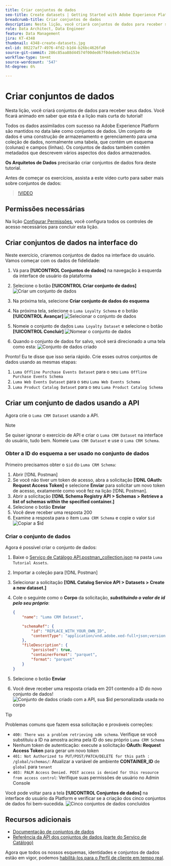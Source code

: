 ```yaml
---
title: Criar conjuntos de dados
seo-title: Create datasets | Getting Started with Adobe Experience Platform for Data Architects and Data Engineers
breadcrumb-title: Criar conjuntos de dados
description: Nesta lição, você criará conjuntos de dados para receber seus dados.
role: Data Architect, Data Engineer
feature: Data Management
jira: KT-4348
thumbnail: 4348-create-datasets.jpg
exl-id: 80227af7-4976-4fd2-b1d4-b26bc4626fa0
source-git-commit: 286c85aa88d44574f00ded67f0de8e0c945a153e
workflow-type: tm+mt
source-wordcount: '547'
ht-degree: 6%

---
```


# Criar conjuntos de dados

<!--15min-->

Nesta lição, você criará conjuntos de dados para receber seus dados. Você ficará animado em saber que esta é a lição mais curta do tutorial!

Todos os dados assimilados com sucesso na Adobe Experience Platform são mantidos no data lake como conjuntos de dados. Um conjunto de dados é uma construção de armazenamento e gerenciamento para uma coleção de dados, normalmente uma tabela, que contém um esquema (colunas) e campos (linhas). Os conjuntos de dados também contêm metadados que descrevem vários aspectos dos dados armazenados.

**Os Arquitetos de Dados** precisarão criar conjuntos de dados fora deste tutorial.

Antes de começar os exercícios, assista a este vídeo curto para saber mais sobre conjuntos de dados:
>[!VIDEO](https://video.tv.adobe.com/v/34332?learn=on&enablevpops&captions=por_br)

## Permissões necessárias

Na lição [Configurar Permissões](configure-permissions.md), você configura todos os controles de acesso necessários para concluir esta lição.

<!--
* Permission items **[!UICONTROL Data Management]** > **[!UICONTROL View Datasets]** and **[!UICONTROL Manage Datasets]**
* Permission item **[!UICONTROL Sandboxes]** > `Luma Tutorial`
* User-role access to the `Luma Tutorial Platform` product profile
* Developer-role access to the `Luma Tutorial Platform` product profile (for API)
-->

## Criar conjuntos de dados na interface do

Neste exercício, criaremos conjuntos de dados na interface do usuário. Vamos começar com os dados de fidelidade:

1. Vá para **[!UICONTROL Conjuntos de dados]** na navegação à esquerda da interface de usuário da plataforma
1. Selecione o botão **[!UICONTROL Criar conjunto de dados]**
   ![Criar um conjunto de dados](assets/datasets-createDataset.png)

1. Na próxima tela, selecione **Criar conjunto de dados do esquema**
1. Na próxima tela, selecione o `Luma Loyalty Schema` e o botão **[!UICONTROL Avançar]**
   ![Selecionar o conjunto de dados](assets/datasets-selectSchema.png)

1. Nomeie o conjunto de dados `Luma Loyalty Dataset` e selecione o botão **[!UICONTROL Concluir]**
   ![Nomear o conjunto de dados](assets/datasets-nameDataset.png)
1. Quando o conjunto de dados for salvo, você será direcionado a uma tela como esta:
   ![Conjunto de dados criado](assets/datasets-created.png)

Pronto! Eu te disse que isso seria rápido. Crie esses outros conjuntos de dados usando as mesmas etapas:

1. `Luma Offline Purchase Events Dataset` para o seu `Luma Offline Purchase Events Schema`
1. `Luma Web Events Dataset` para o seu `Luma Web Events Schema`
1. `Luma Product Catalog Dataset` para o seu `Luma Product Catalog Schema`


## Criar um conjunto de dados usando a API

Agora crie o `Luma CRM Dataset` usando a API.

>[!NOTE]
>
>Se quiser ignorar o exercício de API e criar o `Luma CRM Dataset` na interface do usuário, tudo bem. Nomeie `Luma CRM Dataset` e use o `Luma CRM Schema`.

### Obter a ID do esquema a ser usado no conjunto de dados

Primeiro precisamos obter o `$id` do `Luma CRM Schema`:

1. Abrir [!DNL Postman]
1. Se você não tiver um token de acesso, abra a solicitação **[!DNL OAuth: Request Access Token]** e selecione **Enviar** para solicitar um novo token de acesso, exatamente como você fez na lição [!DNL Postman].
1. Abrir a solicitação **[!DNL Schema Registry API > Schemas > Retrieve a list of schemas within the specified container.]**
1. Selecione o botão **Enviar**
1. Você deve receber uma resposta 200
1. Examine a resposta para o item `Luma CRM Schema` e copie o valor `$id`
   ![Copiar a $id](assets/dataset-crm-getSchemaId.png)

### Criar o conjunto de dados

Agora é possível criar o conjunto de dados:

1. Baixe o [Serviço de Catálogo API.postman_collection.json](https://raw.githubusercontent.com/adobe/experience-platform-postman-samples/master/apis/experience-platform/Catalog%20Service%20API.postman_collection.json) na pasta `Luma Tutorial Assets`.
1. Importar a coleção para [!DNL Postman]
1. Selecionar a solicitação **[!DNL Catalog Service API > Datasets > Create a new dataset.]**
1. Cole o seguinte como o **Corpo** da solicitação, ***substituindo o valor de id pelo seu próprio***:

   ```json
   {
       "name": "Luma CRM Dataset",
   
       "schemaRef": {
           "id": "REPLACE_WITH_YOUR_OWN_ID",
           "contentType": "application/vnd.adobe.xed-full+json;version=1"
       },
       "fileDescription": {
           "persisted": true,
           "containerFormat": "parquet",
           "format": "parquet"
       }
   }
   ```

1. Selecione o botão **Enviar**
1. Você deve receber uma resposta criada em 201 contendo a ID do novo conjunto de dados!
   ![Conjunto de dados criado com a API, sua $id personalizada usada no corpo](assets/datasets-crm-created.png)

>[!TIP]
>
> Problemas comuns que fazem essa solicitação e prováveis correções:
>
> * `400: There was a problem retrieving xdm schema`. Verifique se você substituiu a ID na amostra acima pela ID do seu próprio `Luma CRM Schema`
> * Nenhum token de autenticação: execute a solicitação **OAuth: Request Access Token** para gerar um novo token
> * `401: Not Authorized to PUT/POST/PATCH/DELETE for this path : /global/schemas/`: Atualizar a variável de ambiente **CONTAINER_ID** de `global` para `tenant`
> * `403: PALM Access Denied. POST access is denied for this resource from access control`: Verifique suas permissões de usuário no Admin Console


Você pode voltar para a tela **[!UICONTROL Conjuntos de dados]** na interface do usuário da Platform e verificar se a criação dos cinco conjuntos de dados foi bem-sucedida.
![Cinco conjuntos de dados concluídos](assets/datasets-allComplete.png)


## Recursos adicionais

* [Documentação de conjuntos de dados](https://experienceleague.adobe.com/docs/experience-platform/catalog/datasets/overview.html?lang=pt-BR)
* [Referência da API dos conjuntos de dados (parte do Serviço de Catálogo)](https://www.adobe.io/experience-platform-apis/references/catalog/#tag/Datasets)

Agora que todos os nossos esquemas, identidades e conjuntos de dados estão em vigor, podemos [habilitá-los para o Perfil de cliente em tempo real](enable-profiles.md).
